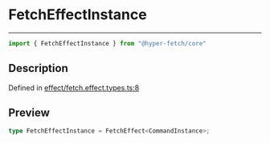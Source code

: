 

# FetchEffectInstance

<div class="api-docs__separator" data-reactroot="">

---

</div><div class="api-docs__import" data-reactroot="">

```ts
import { FetchEffectInstance } from "@hyper-fetch/core"
```

</div><div class="api-docs__section">

## Description

</div><div class="api-docs__description"><span class="api-docs__do-not-parse">



</span></div><p class="api-docs__definition">

Defined in [effect/fetch.effect.types.ts:8](https://github.com/BetterTyped/hyper-fetch/blob/c746dc1f/packages/core/src/effect/fetch.effect.types.ts#L8)

</p><div class="api-docs__section">

## Preview

</div><div class="api-docs__preview type single">

```ts
type FetchEffectInstance = FetchEffect<CommandInstance>;
```

</div>